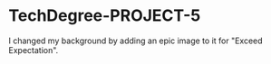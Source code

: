 # TechDegree-PROJECT-5
I changed my background by adding an epic image to it for "Exceed Expectation".
